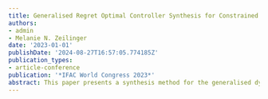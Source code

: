 ```yaml
---
title: Generalised Regret Optimal Controller Synthesis for Constrained Systems
authors:
- admin
- Melanie N. Zeilinger
date: '2023-01-01'
publishDate: '2024-08-27T16:57:05.774185Z'
publication_types:
- article-conference
publication: '*IFAC World Congress 2023*'
abstract: This paper presents a synthesis method for the generalised dynamic regret problem, comparing the performance of a strictly causal controller to the optimal non-causal controller under a weighted disturbance. This framework encompasses both the dynamic regret problem, considering the difference of the incurred costs, as well as the competitive ratio, which considers their ratio, and which have both been proposed as inherently adaptive alternatives to classical control methods. Furthermore, we extend the synthesis to the case of pointwise-in-time bounds on the disturbance and show that the optimal solution is no worse than the bounded energy optimal solution and is lower bounded by a constant factor, which is only dependent on the disturbance weight. The proposed optimisation-based synthesis allows considering systems subject to state and input constraints. Finally, we provide a numerical example which compares the synthesised controller performance to H2- and H∞-controllers.
---
```

